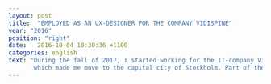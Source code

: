 ```yaml
---
layout: post
title:  "EMPLOYED AS AN UX-DESIGNER FOR THE COMPANY VIDISPINE"
year: "2016"
position: "right"
date:   2016-10-04 10:30:36 +1100
categories: english
text: "During the fall of 2017, I started working for the IT-company Vidispine,
       which made me move to the capital city of Stockholm. Part of the work had me design mockups for webbapplications with the regard of creating the best user experience possible. At other times I was programming the front-end of the applications, often using the framework AngularJS."
---
```

